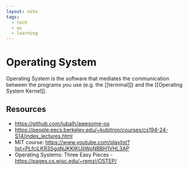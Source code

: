 ```yaml
---
layout: note
tags:
  - tech
  - os
  - learning
---
```


# Operating System

Operating System is the software that mediates the communication between the programs you use (e.g. the [[terminal]]) and the [[Operating System Kernel]].

## Resources

- https://github.com/jubalh/awesome-os
- https://people.eecs.berkeley.edu/~kubitron/courses/cs194-24-S14/index_lectures.html
- MIT course: https://www.youtube.com/playlist?list=PLfciLKR3SgqNJKKIKUliWoNBBH1VHL3AP
- Operating Systems: Three Easy Pieces - https://pages.cs.wisc.edu/~remzi/OSTEP/

